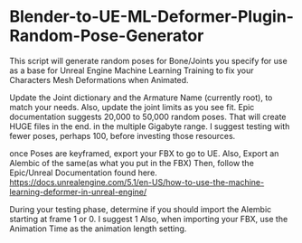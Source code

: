 # Blender-to-UE-ML-Deformer-Plugin-Random-Pose-Generator
This script will generate random poses for Bone/Joints you specify for use as a base for Unreal Engine Machine Learning Training to fix your Characters Mesh Deformations when Animated.


Update the Joint dictionary and the Armature Name (currently root), to match your needs. Also, update the joint limits as you see fit.
Epic documentation suggests 20,000 to 50,000 random poses. That will create HUGE files in the end. in the multiple Gigabyte range.
I suggest testing with fewer poses, perhaps 100, before investing those resources.

once Poses are keyframed, export your FBX to go to UE. Also, Export an Alembic of the same(as what you put in the FBX)
Then, follow the Epic/Unreal Documentation found here. https://docs.unrealengine.com/5.1/en-US/how-to-use-the-machine-learning-deformer-in-unreal-engine/

During your testing phase, determine if you should import the Alembic starting at frame 1 or 0. I suggest 1
Also, when importing your FBX, use the Animation Time as the animation length setting.
